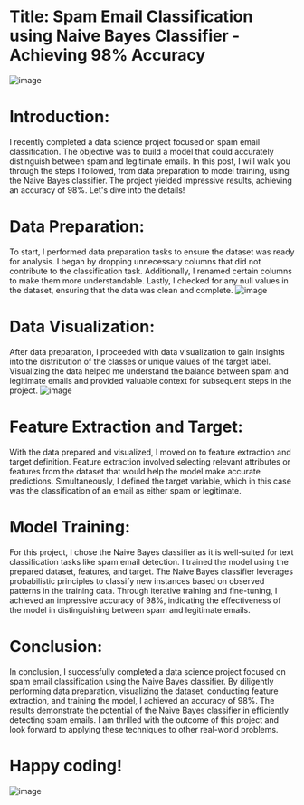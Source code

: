 # Title: Spam Email Classification using Naive Bayes Classifier - Achieving 98% Accuracy
![image](https://github.com/Bakhtawar-123/spam_email_classifiaction_using_ML/assets/82812762/27b5f070-6d8c-4685-97c7-4182c8d3d44d)

# Introduction:
I recently completed a data science project focused on spam email classification. The objective was to build a model that could accurately distinguish between spam and legitimate emails. In this post, I will walk you through the steps I followed, from data preparation to model training, using the Naive Bayes classifier. The project yielded impressive results, achieving an accuracy of 98%. Let's dive into the details!

# Data Preparation:
To start, I performed data preparation tasks to ensure the dataset was ready for analysis. I began by dropping unnecessary columns that did not contribute to the classification task. Additionally, I renamed certain columns to make them more understandable. Lastly, I checked for any null values in the dataset, ensuring that the data was clean and complete.
![image](https://github.com/Bakhtawar-123/spam_email_classifiaction_using_ML/assets/82812762/088544a3-01cc-44b8-a96f-0b628919f8e8)

# Data Visualization:
After data preparation, I proceeded with data visualization to gain insights into the distribution of the classes or unique values of the target label. Visualizing the data helped me understand the balance between spam and legitimate emails and provided valuable context for subsequent steps in the project.
![image](https://github.com/Bakhtawar-123/spam_email_classifiaction_using_ML/assets/82812762/55e22623-df07-4ad5-855d-ba5a7c14eba9)

# Feature Extraction and Target:
With the data prepared and visualized, I moved on to feature extraction and target definition. Feature extraction involved selecting relevant attributes or features from the dataset that would help the model make accurate predictions. Simultaneously, I defined the target variable, which in this case was the classification of an email as either spam or legitimate.

# Model Training:
For this project, I chose the Naive Bayes classifier as it is well-suited for text classification tasks like spam email detection. I trained the model using the prepared dataset, features, and target. The Naive Bayes classifier leverages probabilistic principles to classify new instances based on observed patterns in the training data. Through iterative training and fine-tuning, I achieved an impressive accuracy of 98%, indicating the effectiveness of the model in distinguishing between spam and legitimate emails.

# Conclusion:
In conclusion, I successfully completed a data science project focused on spam email classification using the Naive Bayes classifier. By diligently performing data preparation, visualizing the dataset, conducting feature extraction, and training the model, I achieved an accuracy of 98%. The results demonstrate the potential of the Naive Bayes classifier in efficiently detecting spam emails. I am thrilled with the outcome of this project and look forward to applying these techniques to other real-world problems. 
# Happy coding!
![image](https://github.com/Bakhtawar-123/spam_email_classifiaction_using_ML/assets/82812762/9b0734d8-532e-4430-88d2-16d72fd39561)


